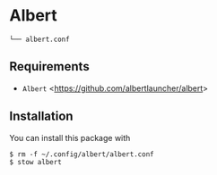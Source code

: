 # Albert
    └── albert.conf

## Requirements
- `Albert` <<https://github.com/albertlauncher/albert>>

## Installation
You can install this package with

    $ rm -f ~/.config/albert/albert.conf
    $ stow albert
